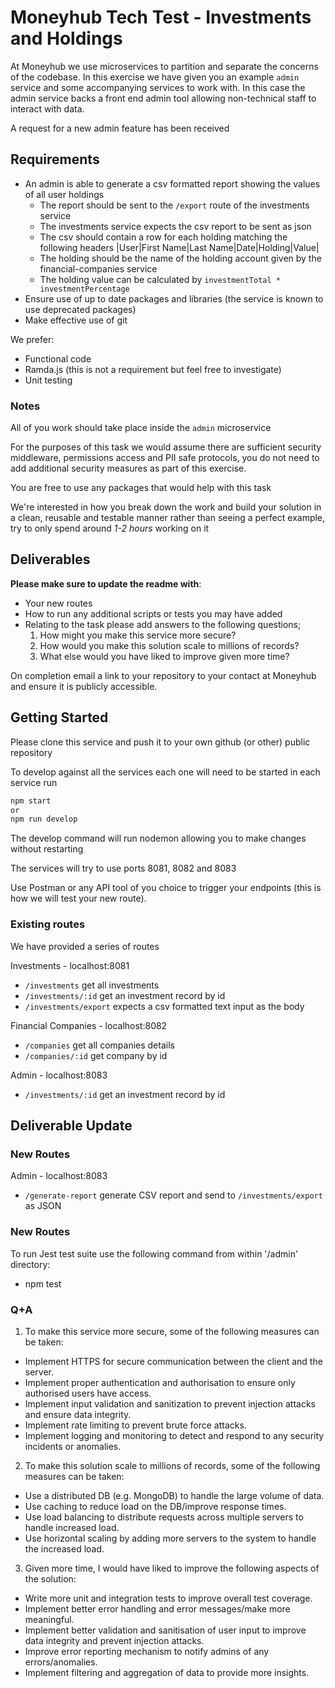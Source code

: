 # Moneyhub Tech Test - Investments and Holdings

At Moneyhub we use microservices to partition and separate the concerns of the codebase. In this exercise we have given you an example `admin` service and some accompanying services to work with. In this case the admin service backs a front end admin tool allowing non-technical staff to interact with data.

A request for a new admin feature has been received

## Requirements

- An admin is able to generate a csv formatted report showing the values of all user holdings
    - The report should be sent to the `/export` route of the investments service
    - The investments service expects the csv report to be sent as json
    - The csv should contain a row for each holding matching the following headers
    |User|First Name|Last Name|Date|Holding|Value|
    - The holding should be the name of the holding account given by the financial-companies service
    - The holding value can be calculated by `investmentTotal * investmentPercentage`
- Ensure use of up to date packages and libraries (the service is known to use deprecated packages)
- Make effective use of git

We prefer:
- Functional code 
- Ramda.js (this is not a requirement but feel free to investigate)
- Unit testing

### Notes
All of you work should take place inside the `admin` microservice

For the purposes of this task we would assume there are sufficient security middleware, permissions access and PII safe protocols, you do not need to add additional security measures as part of this exercise.

You are free to use any packages that would help with this task

We're interested in how you break down the work and build your solution in a clean, reusable and testable manner rather than seeing a perfect example, try to only spend around *1-2 hours* working on it

## Deliverables
**Please make sure to update the readme with**:

- Your new routes
- How to run any additional scripts or tests you may have added
- Relating to the task please add answers to the following questions;
    1. How might you make this service more secure?
    2. How would you make this solution scale to millions of records?
    3. What else would you have liked to improve given more time?
  

On completion email a link to your repository to your contact at Moneyhub and ensure it is publicly accessible.

## Getting Started

Please clone this service and push it to your own github (or other) public repository

To develop against all the services each one will need to be started in each service run

```bash
npm start
or
npm run develop
```

The develop command will run nodemon allowing you to make changes without restarting

The services will try to use ports 8081, 8082 and 8083

Use Postman or any API tool of you choice to trigger your endpoints (this is how we will test your new route).

### Existing routes
We have provided a series of routes 

Investments - localhost:8081
- `/investments` get all investments
- `/investments/:id` get an investment record by id
- `/investments/export` expects a csv formatted text input as the body

Financial Companies - localhost:8082
- `/companies` get all companies details
- `/companies/:id` get company by id

Admin - localhost:8083
- `/investments/:id` get an investment record by id

## Deliverable Update

### New Routes

Admin - localhost:8083
- `/generate-report` generate CSV report and send to `/investments/export` as JSON

### New Routes
To run Jest test suite use the following command from within '/admin' directory:
- npm test


### Q+A
1. To make this service more secure, some of the following measures can be taken:
- Implement HTTPS for secure communication between the client and the server.
- Implement proper authentication and authorisation to ensure only authorised users have access.
- Implement input validation and sanitization to prevent injection attacks and ensure data integrity.
- Implement rate limiting to prevent brute force attacks.
- Implement logging and monitoring to detect and respond to any security incidents or anomalies.


2. To make this solution scale to millions of records, some of the following measures can be taken:
- Use a distributed DB (e.g. MongoDB) to handle the large volume of data.
- Use caching to reduce load on the DB/improve response times.
- Use load balancing to distribute requests across multiple servers to handle increased load.
- Use horizontal scaling by adding more servers to the system to handle the increased load.


3. Given more time, I would have liked to improve the following aspects of the solution:
- Write more unit and integration tests to improve  overall test coverage.
- Implement better error handling and error messages/make more meaningful.
- Implement better validation and sanitisation of user input to improve data integrity and prevent injection attacks.
- Improve error reporting mechanism to notify admins of any errors/anomalies.
- Implement filtering and aggregation of data to provide more insights.